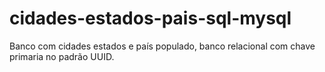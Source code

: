 # cidades-estados-pais-sql-mysql
Banco com cidades estados e país populado, banco relacional com chave primaria no padrão UUID.
